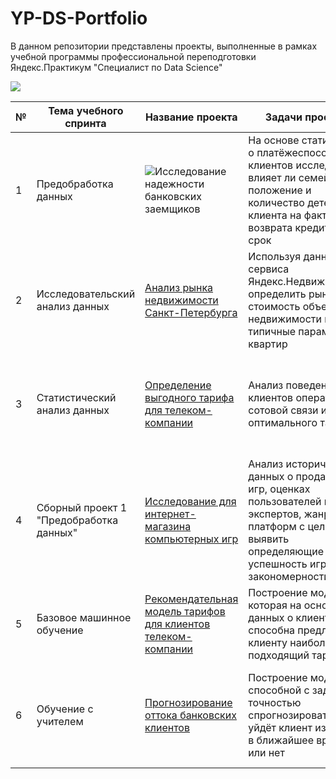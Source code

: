 # YP-DS-Portfolio
В данном репозитории представлены проекты, выполненные в рамках учебной программы профессиональной переподготовки Яндекс.Практикум "Специалист по Data Science"

![](https://user-images.githubusercontent.com/45098537/229727573-4c327a79-7184-45e3-9a57-4982163d9ac9.png)


| № | Тема учебного спринта| Название проекта            | Задачи проекта                                                       | Навыки и инструменты               |
| --| -------------------- | --------------------------- |--------------------------------------------------------------------- | ---------------------------------- |
| 1 | Предобработка данных | ![Исследование надежности банковских заемщиков](https://github.com/kengourette/YP-DS-Portfolio/blob/main/01.%20%D0%9F%D1%80%D0%B5%D0%B4%D0%BE%D0%B1%D1%80%D0%B0%D0%B1%D0%BE%D1%82%D0%BA%D0%B0%20%D0%B4%D0%B0%D0%BD%D0%BD%D1%8B%D1%85/PROJECT%20DS%20Portfolio%201_Borrower%20reliability%20research.ipynb) | На основе статистики о платёжеспособности клиентов исследовать, влияет ли семейное положение и количество детей клиента на факт возврата кредита в срок | python, pandas, matplotlib, seaborn |
|2  | Исследовательский анализ данных |[Анализ рынка недвижимости Санкт-Петербурга](https://github.com/kengourette/YP-DS-Portfolio/blob/main/02.%20%D0%98%D1%81%D1%81%D0%BB%D0%B5%D0%B4%D0%BE%D0%B2%D0%B0%D1%82%D0%B5%D0%BB%D1%8C%D1%81%D0%BA%D0%B8%D0%B9%20%D0%B0%D0%BD%D0%B0%D0%BB%D0%B8%D0%B7%20%D0%B4%D0%B0%D0%BD%D0%BD%D1%8B%D1%85/PROJECT%20DS%20Portfolio%202_Real%20Estate%20Research.ipynb) | Используя данные сервиса Яндекс.Недвижимость, определить рыночную стоимость объектов недвижимости и типичные параметры квартир | python, pandas, matplotlib, seaborn, EDA |
|3  | Статистический анализ данных| [Определение выгодного тарифа для телеком-компании](https://github.com/kengourette/YP-DS-Portfolio/blob/main/03.%20%D0%A1%D1%82%D0%B0%D1%82%D0%B8%D1%81%D1%82%D0%B8%D1%87%D0%B5%D1%81%D0%BA%D0%B8%D0%B9%20%D0%B0%D0%BD%D0%B0%D0%BB%D0%B8%D0%B7%20%D0%B4%D0%B0%D0%BD%D0%BD%D1%8B%D1%85/PROJECT%20DS%20Portfolio%203_Telecom.ipynb)| Анализ поведения клиентов оператора сотовой связи и поиск оптимального тарифа| python, pandas, matplotlib, numpy, scipy, описательная статистика, проверка статистических гипотез|
|4  | Сборный проект 1 "Предобработка данных"|[Исследование для интернет-магазина компьютерных игр](https://github.com/kengourette/YP-DS-Portfolio/blob/main/04.%20%D0%A1%D0%B1%D0%BE%D1%80%D0%BD%D1%8B%D0%B9%20%D0%BF%D1%80%D0%BE%D0%B5%D0%BA%D1%82%201%20%22%D0%9F%D1%80%D0%B5%D0%B4%D0%BE%D0%B1%D1%80%D0%B0%D0%B1%D0%BE%D1%82%D0%BA%D0%B0%20%D0%B4%D0%B0%D0%BD%D0%BD%D1%8B%D1%85%22/PROJECT%20DS%20Portfolio%204_Games.ipynb)|Анализ исторических данных о продажах игр, оценках пользователей и экспертов, жанров и платформ с целью выявить определяющие успешность игры закономерности| python, pandas, matplotlib, numpy, scipy, проверка статистических гипотез|
|5  | Базовое машинное обучение | [Рекомендательная модель тарифов для клиентов телеком-компании](https://github.com/kengourette/YP-DS-Portfolio/blob/main/05.%20%D0%91%D0%B0%D0%B7%D0%BE%D0%B2%D0%BE%D0%B5%20%D0%BC%D0%B0%D1%88%D0%B8%D0%BD%D0%BD%D0%BE%D0%B5%20%D0%BE%D0%B1%D1%83%D1%87%D0%B5%D0%BD%D0%B8%D0%B5/PROJECT%20DS%20Portfolio%205_Tariff%20recommendation.ipynb) | Построение модели, которая на основе данных о клиенте способна предложить клиенту наиболее подходящий тариф | pandas, sklearn, matplotlib, numpy, классификация, подбор гиперпараметров, выбор модели МО
|6  | Обучение с учителем | [Прогнозирование оттока банковских клиентов](https://github.com/kengourette/YP-DS-Portfolio/blob/main/06.%20%D0%9E%D0%B1%D1%83%D1%87%D0%B5%D0%BD%D0%B8%D0%B5%20%D1%81%20%D1%83%D1%87%D0%B8%D1%82%D0%B5%D0%BB%D0%B5%D0%BC/PROJECT%20DS%20Portfolio%206_Churn%20of%20bank%20clients.ipynb) | Построение модели, способной с заданной точностью спрогнозировать, уйдёт клиент из банка в ближайшее время или нет | pandas, sklearn, matplotlib, numpy, классификация, предобработка признаков, подбор гиперпараметров, выбор модели МО
